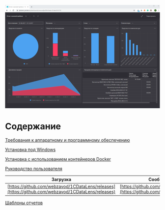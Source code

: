 <script type="text/javascript" >
   (function(m,e,t,r,i,k,a){m[i]=m[i]||function(){(m[i].a=m[i].a||[]).push(arguments)};
   m[i].l=1*new Date();k=e.createElement(t),a=e.getElementsByTagName(t)[0],k.async=1,k.src=r,a.parentNode.insertBefore(k,a)})
   (window, document, "script", "https://mc.yandex.ru/metrika/tag.js", "ym");

   ym(58455199, "init", {
        clickmap:true,
        trackLinks:true,
        accurateTrackBounce:true
   });
</script>
<noscript><div><img src="https://mc.yandex.ru/watch/58455199" style="position:absolute; left:-9999px;" alt="" /></div></noscript>

![Simple report](repFull.png)

# Содержание
[Требования к аппаратному и программному обеспечению](https://github.com/webzavod/1CDataLens/wiki/%D0%A2%D1%80%D0%B5%D0%B1%D0%BE%D0%B2%D0%B0%D0%BD%D0%B8%D1%8F-%D0%BA-%D0%9F%D1%80%D0%BE%D0%B3%D1%80%D0%B0%D0%BC%D0%BC%D0%BD%D0%BE%D0%BC%D1%83-%D0%B8-%D0%B0%D0%BF%D0%BF%D0%B0%D1%80%D0%B0%D1%82%D0%BD%D0%BE%D0%BC%D1%83-%D0%BE%D0%B1%D0%B5%D1%81%D0%BF%D0%B5%D1%87%D0%B5%D0%BD%D0%B8%D1%8E)

[Установка под Windows](https://github.com/webzavod/1CDataLens/wiki/%D0%A3%D1%81%D1%82%D0%B0%D0%BD%D0%BE%D0%B2%D0%BA%D0%B0-1%D0%A1%C2%AE--%D0%94%D0%B0%D1%88%D0%B1%D0%BE%D1%80%D0%B4%D0%9A%D0%BE%D0%BD%D0%BD%D0%B5%D0%BA%D1%82%D0%BE%D1%80-%D0%BD%D0%B0-%D0%BA%D0%BE%D0%BC%D0%BF%D1%8C%D1%8E%D1%82%D0%B5%D1%80%D1%8B-%D0%BF%D0%BE-%D1%83%D0%BF%D1%80%D0%B0%D0%B2%D0%BB%D0%B5%D0%BD%D0%B8%D0%B5%D0%BC-Windows)

[Установка с использованием контейнеров Docker](https://github.com/webzavod/1CDataLens/wiki/%D0%A3%D1%81%D1%82%D0%B0%D0%BD%D0%BE%D0%B2%D0%BA%D0%B0-%D1%81-%D0%B8%D1%81%D0%BF%D0%BE%D0%BB%D1%8C%D0%B7%D0%BE%D0%B2%D0%B0%D0%BD%D0%B8%D0%B5%D0%BC-%D0%BA%D0%BE%D0%BD%D1%82%D0%B5%D0%B9%D0%BD%D0%B5%D1%80%D0%BE%D0%B2-Docker)

[Руководство пользователя](https://github.com/webzavod/1CDataLens/wiki/%D0%A0%D1%83%D0%BA%D0%BE%D0%B2%D0%BE%D0%B4%D1%81%D1%82%D0%B2%D0%BE-%D0%BF%D0%BE%D0%BB%D1%8C%D0%B7%D0%BE%D0%B2%D0%B0%D1%82%D0%B5%D0%BB%D1%8F)


| Загрузка                                        | Сообщить об ошибке                            |
| ----------------------------------------------- | --------------------------------------------- |
|[https://github.com/webzavod/1CDataLens/releases](https://github.com/webzavod/1CDataLens/releases)  | [https://github.com/webzavod/1CDataLens/issues](https://github.com/webzavod/1CDataLens/issues) |

[Шаблоны отчетов](https://github.com/webzavod/1CDataLens/tree/master/ReportTemplates)
